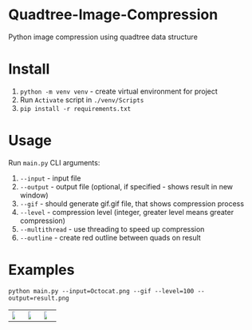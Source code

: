 # Quadtree-Image-Compression
Python image compression using quadtree data structure
# Install
1. `python -m venv venv` - create virtual environment for project
2. Run `Activate` script in `./venv/Scripts`
3. `pip install -r requirements.txt`
# Usage
Run `main.py`
CLI arguments:
1. `--input` - input file
2. `--output` - output file (optional, if specified - shows result in new window)
3. `--gif` - should generate gif.gif file, that shows compression process
4. `--level` - compression level (integer, greater level means greater compression)
5. `--multithread` - use threading to speed up compression
6. `--outline` - create red outline between quads on result
# Examples
`python main.py --input=Octocat.png --gif --level=100 --output=result.png`
<table>
  <tr>
    <td><img src="https://user-images.githubusercontent.com/73060327/168464604-bec1341d-4f9b-488d-af87-57a40464dae3.png" style="max-width: 30%"></td>
    <td><img src="https://user-images.githubusercontent.com/73060327/168464723-cd40e10a-7a75-4e00-ae8b-2d3a03dd7cf3.gif" style="max-width: 30%"></td>
    <td><img src="https://user-images.githubusercontent.com/73060327/168464625-c3f1d6fd-6594-4103-9d8a-3a5294914cd9.png" style="max-width: 30%"></td>
  </tr>
</table>
